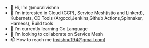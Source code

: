 - 👋 Hi, I’m @muralivishnn
- 👀 I’m interested in Cloud (GCP), Service Mesh(istio and Linkerd), Kubernets, CD Tools (Argocd,Jenkins,Github Actions,Spinnaker, Harness), Build tools
- 🌱 I’m currently learning Go Language
- 💞️ I’m looking to collaborate on Service Mesh
- 📫 How to reach me (nvishnu194@gmail.com)

<!---
muralivishnn/muralivishnn is a ✨ special ✨ repository because its `README.md` (this file) appears on your GitHub profile.
You can click the Preview link to take a look at your changes.
--->
